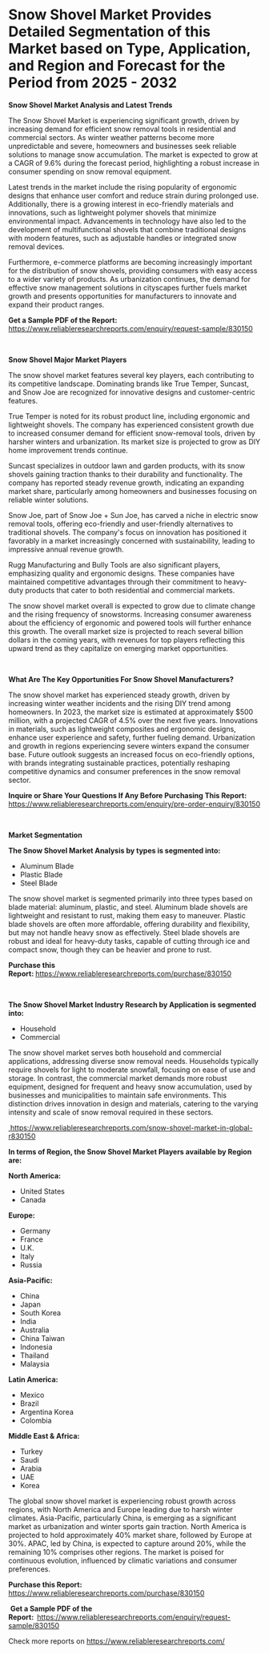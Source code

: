 <p><h1>Snow Shovel Market Provides Detailed Segmentation of this Market based on Type, Application, and Region and Forecast for the Period from 2025 - 2032</h1></p><p><strong>Snow Shovel Market Analysis and Latest Trends</strong></p>
<p><p>The Snow Shovel Market is experiencing significant growth, driven by increasing demand for efficient snow removal tools in residential and commercial sectors. As winter weather patterns become more unpredictable and severe, homeowners and businesses seek reliable solutions to manage snow accumulation. The market is expected to grow at a CAGR of 9.6% during the forecast period, highlighting a robust increase in consumer spending on snow removal equipment.</p><p>Latest trends in the market include the rising popularity of ergonomic designs that enhance user comfort and reduce strain during prolonged use. Additionally, there is a growing interest in eco-friendly materials and innovations, such as lightweight polymer shovels that minimize environmental impact. Advancements in technology have also led to the development of multifunctional shovels that combine traditional designs with modern features, such as adjustable handles or integrated snow removal devices.</p><p>Furthermore, e-commerce platforms are becoming increasingly important for the distribution of snow shovels, providing consumers with easy access to a wider variety of products. As urbanization continues, the demand for effective snow management solutions in cityscapes further fuels market growth and presents opportunities for manufacturers to innovate and expand their product ranges.</p></p>
<p><strong>Get a Sample PDF of the Report:&nbsp;</strong> <a href="https://www.reliableresearchreports.com/enquiry/request-sample/830150?utm_campaign=2327&utm_medium=2&utm_source=Github&utm_content=ia&utm_term=18022025&utm_id=snow-shovel">https://www.reliableresearchreports.com/enquiry/request-sample/830150</a></p>
<p>&nbsp;</p>
<p><strong>Snow Shovel Major Market Players</strong></p>
<p><p>The snow shovel market features several key players, each contributing to its competitive landscape. Dominating brands like True Temper, Suncast, and Snow Joe are recognized for innovative designs and customer-centric features.</p><p>True Temper is noted for its robust product line, including ergonomic and lightweight shovels. The company has experienced consistent growth due to increased consumer demand for efficient snow-removal tools, driven by harsher winters and urbanization. Its market size is projected to grow as DIY home improvement trends continue.</p><p>Suncast specializes in outdoor lawn and garden products, with its snow shovels gaining traction thanks to their durability and functionality. The company has reported steady revenue growth, indicating an expanding market share, particularly among homeowners and businesses focusing on reliable winter solutions.</p><p>Snow Joe, part of Snow Joe + Sun Joe, has carved a niche in electric snow removal tools, offering eco-friendly and user-friendly alternatives to traditional shovels. The company's focus on innovation has positioned it favorably in a market increasingly concerned with sustainability, leading to impressive annual revenue growth.</p><p>Rugg Manufacturing and Bully Tools are also significant players, emphasizing quality and ergonomic designs. These companies have maintained competitive advantages through their commitment to heavy-duty products that cater to both residential and commercial markets.</p><p>The snow shovel market overall is expected to grow due to climate change and the rising frequency of snowstorms. Increasing consumer awareness about the efficiency of ergonomic and powered tools will further enhance this growth. The overall market size is projected to reach several billion dollars in the coming years, with revenues for top players reflecting this upward trend as they capitalize on emerging market opportunities.</p></p>
<p>&nbsp;</p>
<p><strong>What Are The Key Opportunities For Snow Shovel Manufacturers?</strong></p>
<p><p>The snow shovel market has experienced steady growth, driven by increasing winter weather incidents and the rising DIY trend among homeowners. In 2023, the market size is estimated at approximately $500 million, with a projected CAGR of 4.5% over the next five years. Innovations in materials, such as lightweight composites and ergonomic designs, enhance user experience and safety, further fueling demand. Urbanization and growth in regions experiencing severe winters expand the consumer base. Future outlook suggests an increased focus on eco-friendly options, with brands integrating sustainable practices, potentially reshaping competitive dynamics and consumer preferences in the snow removal sector.</p></p>
<p><strong>Inquire or Share Your Questions If Any Before Purchasing This Report:</strong> <a href="https://www.reliableresearchreports.com/enquiry/pre-order-enquiry/830150?utm_campaign=2327&utm_medium=2&utm_source=Github&utm_content=ia&utm_term=18022025&utm_id=snow-shovel">https://www.reliableresearchreports.com/enquiry/pre-order-enquiry/830150</a></p>
<p>&nbsp;</p>
<p><strong>Market Segmentation</strong></p>
<p><strong>The Snow Shovel Market Analysis by types is segmented into:</strong></p>
<p><ul><li>Aluminum Blade</li><li>Plastic Blade</li><li>Steel Blade</li></ul></p>
<p><p>The snow shovel market is segmented primarily into three types based on blade material: aluminum, plastic, and steel. Aluminum blade shovels are lightweight and resistant to rust, making them easy to maneuver. Plastic blade shovels are often more affordable, offering durability and flexibility, but may not handle heavy snow as effectively. Steel blade shovels are robust and ideal for heavy-duty tasks, capable of cutting through ice and compact snow, though they can be heavier and prone to rust.</p></p>
<p><strong>Purchase this Report:&nbsp;</strong><a href="https://www.reliableresearchreports.com/purchase/830150?utm_campaign=2327&utm_medium=2&utm_source=Github&utm_content=ia&utm_term=18022025&utm_id=snow-shovel">https://www.reliableresearchreports.com/purchase/830150</a></p>
<p>&nbsp;</p>
<p><strong>The Snow Shovel Market Industry Research by Application is segmented into:</strong></p>
<p><ul><li>Household</li><li>Commercial</li></ul></p>
<p><p>The snow shovel market serves both household and commercial applications, addressing diverse snow removal needs. Households typically require shovels for light to moderate snowfall, focusing on ease of use and storage. In contrast, the commercial market demands more robust equipment, designed for frequent and heavy snow accumulation, used by businesses and municipalities to maintain safe environments. This distinction drives innovation in design and materials, catering to the varying intensity and scale of snow removal required in these sectors.</p></p>
<p><a href="https://www.reliableresearchreports.com/snow-shovel-market-in-global-r830150?utm_campaign=2327&utm_medium=2&utm_source=Github&utm_content=ia&utm_term=18022025&utm_id=snow-shovel">&nbsp;https://www.reliableresearchreports.com/snow-shovel-market-in-global-r830150</a></p>
<p><strong>In terms of Region, the Snow Shovel Market Players available by Region are:</strong></p>
<p>
    <p> <strong> North America: </strong>
        <ul>
            <li>United States</li>
            <li>Canada</li>
        </ul>
        </p> 
    <p> <strong> Europe: </strong>
        <ul>
            <li>Germany</li>
            <li>France</li>
            <li>U.K.</li>
            <li>Italy</li>
            <li>Russia</li>
        </ul>
        </p> 
    <p> <strong> Asia-Pacific: </strong>
        <ul>
            <li>China</li>
            <li>Japan</li>
            <li>South Korea</li>
            <li>India</li>
            <li>Australia</li>
            <li>China Taiwan</li>
            <li>Indonesia</li>
            <li>Thailand</li>
            <li>Malaysia</li>
        </ul>
        </p> 
    <p> <strong> Latin America: </strong>
        <ul>
            <li>Mexico</li>
            <li>Brazil</li>
            <li>Argentina Korea</li>
            <li>Colombia</li>
        </ul>
        </p> 
    <p> <strong> Middle East & Africa: </strong>
        <ul>
            <li>Turkey</li>
            <li>Saudi</li>
            <li>Arabia</li>
            <li>UAE</li>
            <li>Korea</li>
        </ul>
    </p>
    </p>
<p><p>The global snow shovel market is experiencing robust growth across regions, with North America and Europe leading due to harsh winter climates. Asia-Pacific, particularly China, is emerging as a significant market as urbanization and winter sports gain traction. North America is projected to hold approximately 40% market share, followed by Europe at 30%. APAC, led by China, is expected to capture around 20%, while the remaining 10% comprises other regions. The market is poised for continuous evolution, influenced by climatic variations and consumer preferences.</p></p>
<p><strong>Purchase this Report: </strong><a href="https://www.reliableresearchreports.com/purchase/830150?utm_campaign=2327&utm_medium=2&utm_source=Github&utm_content=ia&utm_term=18022025&utm_id=snow-shovel">https://www.reliableresearchreports.com/purchase/830150</a></p>
<p>&nbsp;<strong>Get a Sample PDF of the Report:&nbsp;&nbsp;</strong><a href="https://www.reliableresearchreports.com/enquiry/request-sample/830150?utm_campaign=2327&utm_medium=2&utm_source=Github&utm_content=ia&utm_term=18022025&utm_id=snow-shovel">https://www.reliableresearchreports.com/enquiry/request-sample/830150</a></p>
<p><strong></strong></p>
<p>Check more reports on <a href="https://www.reliableresearchreports.com/?utm_campaign=2327&utm_medium=2&utm_source=Github&utm_content=ia&utm_term=18022025&utm_id=snow-shovel">https://www.reliableresearchreports.com/</a></p>